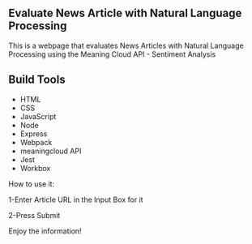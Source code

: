 ## Evaluate News Article  with Natural Language Processing
This is a webpage that evaluates News Articles with Natural Language Processing using the Meaning Cloud API - Sentiment Analysis
## Build Tools
* HTML
* CSS
* JavaScript
* Node
* Express
* Webpack
* meaningcloud API
* Jest
* Workbox


How to use it:


1-Enter Article URL in the Input Box for it


2-Press Submit


Enjoy the information!
